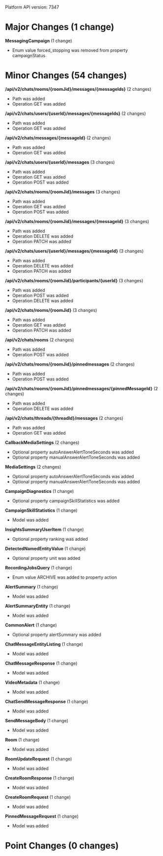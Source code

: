 Platform API version: 7347


# Major Changes (1 change)

**MessagingCampaign** (1 change)

* Enum value forced_stopping was removed from property campaignStatus


# Minor Changes (54 changes)

**/api/v2/chats/rooms/{roomJid}/messages/{messageIds}** (2 changes)

* Path was added
* Operation GET was added

**/api/v2/chats/users/{userId}/messages/{messageIds}** (2 changes)

* Path was added
* Operation GET was added

**/api/v2/chats/messages/{messageId}** (2 changes)

* Path was added
* Operation GET was added

**/api/v2/chats/users/{userId}/messages** (3 changes)

* Path was added
* Operation GET was added
* Operation POST was added

**/api/v2/chats/rooms/{roomJid}/messages** (3 changes)

* Path was added
* Operation GET was added
* Operation POST was added

**/api/v2/chats/rooms/{roomJid}/messages/{messageId}** (3 changes)

* Path was added
* Operation DELETE was added
* Operation PATCH was added

**/api/v2/chats/users/{userId}/messages/{messageId}** (3 changes)

* Path was added
* Operation DELETE was added
* Operation PATCH was added

**/api/v2/chats/rooms/{roomJid}/participants/{userId}** (3 changes)

* Path was added
* Operation POST was added
* Operation DELETE was added

**/api/v2/chats/rooms/{roomJid}** (3 changes)

* Path was added
* Operation GET was added
* Operation PATCH was added

**/api/v2/chats/rooms** (2 changes)

* Path was added
* Operation POST was added

**/api/v2/chats/rooms/{roomJid}/pinnedmessages** (2 changes)

* Path was added
* Operation POST was added

**/api/v2/chats/rooms/{roomJid}/pinnedmessages/{pinnedMessageId}** (2 changes)

* Path was added
* Operation DELETE was added

**/api/v2/chats/threads/{threadId}/messages** (2 changes)

* Path was added
* Operation GET was added

**CallbackMediaSettings** (2 changes)

* Optional property autoAnswerAlertToneSeconds was added
* Optional property manualAnswerAlertToneSeconds was added

**MediaSettings** (2 changes)

* Optional property autoAnswerAlertToneSeconds was added
* Optional property manualAnswerAlertToneSeconds was added

**CampaignDiagnostics** (1 change)

* Optional property campaignSkillStatistics was added

**CampaignSkillStatistics** (1 change)

* Model was added

**InsightsSummaryUserItem** (1 change)

* Optional property ranking was added

**DetectedNamedEntityValue** (1 change)

* Optional property unit was added

**RecordingJobsQuery** (1 change)

* Enum value ARCHIVE was added to property action

**AlertSummary** (1 change)

* Model was added

**AlertSummaryEntity** (1 change)

* Model was added

**CommonAlert** (1 change)

* Optional property alertSummary was added

**ChatMessageEntityListing** (1 change)

* Model was added

**ChatMessageResponse** (1 change)

* Model was added

**VideoMetadata** (1 change)

* Model was added

**ChatSendMessageResponse** (1 change)

* Model was added

**SendMessageBody** (1 change)

* Model was added

**Room** (1 change)

* Model was added

**RoomUpdateRequest** (1 change)

* Model was added

**CreateRoomResponse** (1 change)

* Model was added

**CreateRoomRequest** (1 change)

* Model was added

**PinnedMessageRequest** (1 change)

* Model was added


# Point Changes (0 changes)
